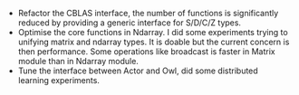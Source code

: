 - Refactor the CBLAS interface, the number of functions is significantly reduced by providing a generic interface for S/D/C/Z types.
- Optimise the core functions in Ndarray. I did some experiments trying to unifying matrix and ndarray types. It is doable but the current concern is then performance. Some operations like broadcast is faster in Matrix module than in Ndarray module.
- Tune the interface between Actor and Owl, did some distributed learning experiments.

